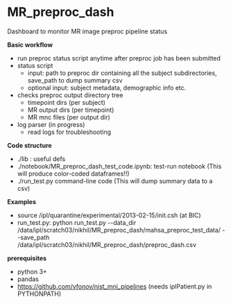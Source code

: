 # MR_preproc_dash
Dashboard to monitor MR image preproc pipeline status

**Basic workflow**
- run preproc status script anytime after preproc job has been submitted 
- status script
    - input: path to preproc dir containing all the subject subdirectories, save_path to dump summary csv
    - optional input: subject metadata, demographic info etc. 
- checks preproc output directory tree
    - timepoint dirs (per subject)
    - MR output dirs (per timepoint)
    - MR mnc files (per output dir) 
- log parser (in progress)
    - read logs for troubleshooting
    
**Code structure**
- ./lib : useful defs
- ./notebook/MR_preproc_dash_test_code.ipynb: test-run notebook (This will produce color-coded dataframes!!) 
- ./run_test.py command-line code (This will dump summary data to a csv) 
    
**Examples**
- source /ipl/quarantine/experimental/2013-02-15/init.csh (at BIC) 
- run_test.py:  python run_test.py --data_dir /data/ipl/scratch03/nikhil/MR_preproc_dash/mahsa_preproc_test_data/ --save_path /data/ipl/scratch03/nikhil/MR_preproc_dash/preproc_dash.csv


**prerequisites** 
- python 3+ 
- pandas 
- https://github.com/vfonov/nist_mni_pipelines (needs iplPatient.py in PYTHONPATH)
